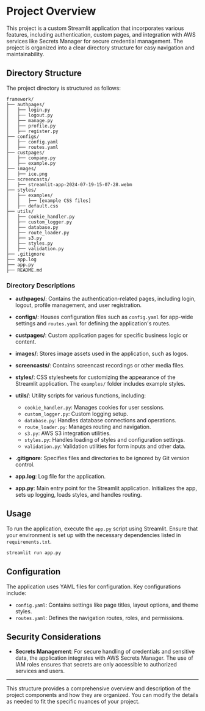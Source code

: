 # Project Overview

This project is a custom Streamlit application that incorporates various features, including authentication, custom pages, and integration with AWS services like Secrets Manager for secure credential management. The project is organized into a clear directory structure for easy navigation and maintainability.

## Directory Structure

The project directory is structured as follows:

```
framework/
├── authpages/
│   ├── login.py
│   ├── logout.py
│   ├── manage.py
│   ├── profile.py
│   ├── register.py
├── configs/
│   ├── config.yaml
│   ├── routes.yaml
├── custpages/
│   ├── company.py
│   ├── example.py
├── images/
│   ├── ice.png
├── screencasts/
│   ├── streamlit-app-2024-07-19-15-07-28.webm
├── styles/
│   ├── examples/
│   │   ├── [example CSS files]
│   ├── default.css
├── utils/
│   ├── cookie_handler.py
│   ├── custom_logger.py
│   ├── database.py
│   ├── route_loader.py
│   ├── s3.py
│   ├── styles.py
│   ├── validation.py
├── .gitignore
├── app.log
├── app.py
├── README.md
```

### Directory Descriptions

- **authpages/**: Contains the authentication-related pages, including login, logout, profile management, and user registration.

- **configs/**: Houses configuration files such as `config.yaml` for app-wide settings and `routes.yaml` for defining the application's routes.

- **custpages/**: Custom application pages for specific business logic or content.

- **images/**: Stores image assets used in the application, such as logos.

- **screencasts/**: Contains screencast recordings or other media files.

- **styles/**: CSS stylesheets for customizing the appearance of the Streamlit application. The `examples/` folder includes example styles.

- **utils/**: Utility scripts for various functions, including:
  - `cookie_handler.py`: Manages cookies for user sessions.
  - `custom_logger.py`: Custom logging setup.
  - `database.py`: Handles database connections and operations.
  - `route_loader.py`: Manages routing and navigation.
  - `s3.py`: AWS S3 integration utilities.
  - `styles.py`: Handles loading of styles and configuration settings.
  - `validation.py`: Validation utilities for form inputs and other data.

- **.gitignore**: Specifies files and directories to be ignored by Git version control.

- **app.log**: Log file for the application.

- **app.py**: Main entry point for the Streamlit application. Initializes the app, sets up logging, loads styles, and handles routing.

## Usage

To run the application, execute the `app.py` script using Streamlit. Ensure that your environment is set up with the necessary dependencies listed in `requirements.txt`.

```bash
streamlit run app.py
```

## Configuration

The application uses YAML files for configuration. Key configurations include:

- `config.yaml`: Contains settings like page titles, layout options, and theme styles.
- `routes.yaml`: Defines the navigation routes, roles, and permissions.

## Security Considerations

- **Secrets Management**: For secure handling of credentials and sensitive data, the application integrates with AWS Secrets Manager. The use of IAM roles ensures that secrets are only accessible to authorized services and users.

---

This structure provides a comprehensive overview and description of the project components and how they are organized. You can modify the details as needed to fit the specific nuances of your project.